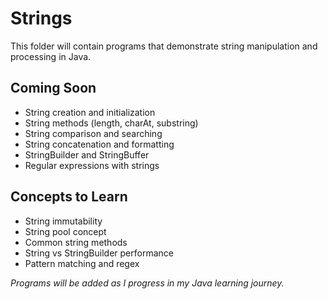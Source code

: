# Strings

This folder will contain programs that demonstrate string manipulation and processing in Java.

## Coming Soon

- String creation and initialization
- String methods (length, charAt, substring)
- String comparison and searching
- String concatenation and formatting
- StringBuilder and StringBuffer
- Regular expressions with strings

## Concepts to Learn

- String immutability
- String pool concept
- Common string methods
- String vs StringBuilder performance
- Pattern matching and regex

*Programs will be added as I progress in my Java learning journey.*
